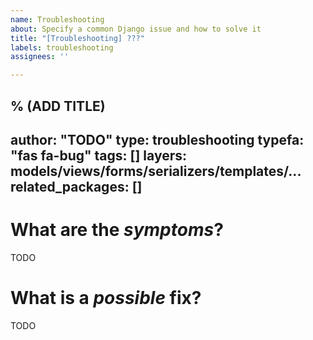 ```yaml
---
name: Troubleshooting
about: Specify a common Django issue and how to solve it
title: "[Troubleshooting] ???"
labels: troubleshooting
assignees: ''

---
```


% (ADD TITLE)
---
author: "TODO"
type: troubleshooting
typefa: "fas fa-bug"
tags: []
layers: models/views/forms/serializers/templates/...
related_packages: []
---

# What are the *symptoms*?

TODO

# What is a *possible* fix?

TODO
